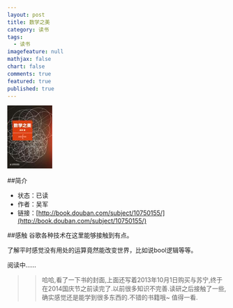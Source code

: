 ```yaml
---
layout: post
title: 数学之美
category: 读书
tags: 
  - 读书
imagefeature: null
mathjax: false
chart: false
comments: true
featured: true
published: true
---
```

![img](/images/post/book/math.jpg)

##简介
*	状态：已读
*	作者：吴军
*	链接：[http://book.douban.com/subject/10750155/](http://book.douban.com/subject/10750155/)

##感触
谷歌各种技术在这里能够接触到有点。

了解平时感觉没有用处的运算竟然能改变世界，比如说bool逻辑等等。

阅读中……

>>哈哈,看了一下书的封面,上面还写着2013年10月1日购买与苏宁,终于在2014国庆节之前读完了.以前很多知识不完善.读研之后接触了一些,确实感觉还是能学到很多东西的.不错的书籍哦~  值得一看.